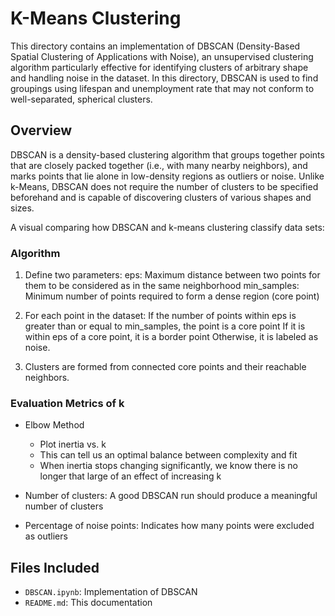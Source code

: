 # K-Means Clustering

This directory contains an implementation of DBSCAN (Density-Based Spatial Clustering of Applications with Noise), an unsupervised clustering algorithm particularly effective for identifying clusters of arbitrary shape and handling noise in the dataset. In this directory, DBSCAN is used to find groupings using lifespan and unemployment rate that may not conform to well-separated, spherical clusters.

## Overview

DBSCAN is a density-based clustering algorithm that groups together points that are closely packed together (i.e., with many nearby neighbors), and marks points that lie alone in low-density regions as outliers or noise. Unlike k-Means, DBSCAN does not require the number of clusters to be specified beforehand and is capable of discovering clusters of various shapes and sizes.

A visual comparing how DBSCAN and k-means clustering classify data sets:

### Algorithm

1. Define two parameters:
    eps: Maximum distance between two points for them to be considered as in the same neighborhood
    min_samples: Minimum number of points required to form a dense region (core point)

2. For each point in the dataset:
    If the number of points within eps is greater than or equal to min_samples, the point is a core point
    If it is within eps of a core point, it is a border point
    Otherwise, it is labeled as noise.

3. Clusters are formed from connected core points and their reachable neighbors.

### Evaluation Metrics of k

- Elbow Method
    - Plot inertia vs. k
    - This can tell us an optimal balance between complexity and fit
    - When inertia stops changing significantly, we know there is no longer that large of an effect of increasing k

- Number of clusters: A good DBSCAN run should produce a meaningful number of clusters
- Percentage of noise points: Indicates how many points were excluded as outliers

## Files Included

- `DBSCAN.ipynb`: Implementation of DBSCAN
- `README.md`: This documentation
